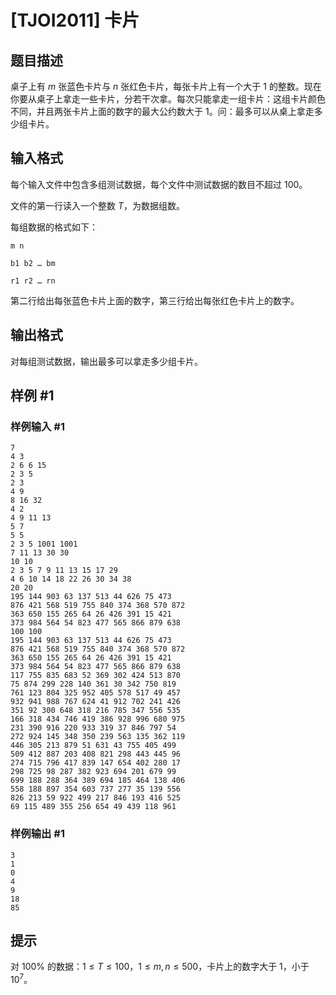 # [TJOI2011] 卡片

## 题目描述

桌子上有 $m$ 张蓝色卡片与 $n$ 张红色卡片，每张卡片上有一个大于 $1$ 的整数。现在你要从桌子上拿走一些卡片，分若干次拿。每次只能拿走一组卡片：这组卡片颜色不同，并且两张卡片上面的数字的最大公约数大于 $1$。问：最多可以从桌上拿走多少组卡片。

## 输入格式

每个输入文件中包含多组测试数据，每个文件中测试数据的数目不超过 $100$。

文件的第一行读入一个整数 $T$，为数据组数。

每组数据的格式如下：

```
m n

b1 b2 … bm

r1 r2 … rn
```

第二行给出每张蓝色卡片上面的数字，第三行给出每张红色卡片上的数字。


## 输出格式

对每组测试数据，输出最多可以拿走多少组卡片。


## 样例 #1

### 样例输入 #1
```
7
4 3
2 6 6 15
2 3 5
2 3
4 9
8 16 32
4 2
4 9 11 13
5 7
5 5
2 3 5 1001 1001
7 11 13 30 30
10 10
2 3 5 7 9 11 13 15 17 29
4 6 10 14 18 22 26 30 34 38
20 20
195 144 903 63 137 513 44 626 75 473
876 421 568 519 755 840 374 368 570 872
363 650 155 265 64 26 426 391 15 421
373 984 564 54 823 477 565 866 879 638
100 100
195 144 903 63 137 513 44 626 75 473
876 421 568 519 755 840 374 368 570 872
363 650 155 265 64 26 426 391 15 421
373 984 564 54 823 477 565 866 879 638
117 755 835 683 52 369 302 424 513 870
75 874 299 228 140 361 30 342 750 819
761 123 804 325 952 405 578 517 49 457
932 941 988 767 624 41 912 702 241 426
351 92 300 648 318 216 785 347 556 535
166 318 434 746 419 386 928 996 680 975
231 390 916 220 933 319 37 846 797 54
272 924 145 348 350 239 563 135 362 119
446 305 213 879 51 631 43 755 405 499
509 412 887 203 408 821 298 443 445 96
274 715 796 417 839 147 654 402 280 17
298 725 98 287 382 923 694 201 679 99
699 188 288 364 389 694 185 464 138 406
558 188 897 354 603 737 277 35 139 556
826 213 59 922 499 217 846 193 416 525
69 115 489 355 256 654 49 439 118 961
```

### 样例输出 #1

```
3
1
0
4
9
18
85
```

## 提示

对 $100 \%$ 的数据：$1 \le T \le 100$，$1 \le m, n \le 500$，卡片上的数字大于 $1$，小于 ${10}^7$。

